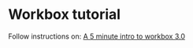 # Workbox tutorial

Follow instructions on: [A 5 minute intro to workbox 3.0](https://medium.com/@JoubranJad/a-5-minute-intro-to-workbox-3-0-156803952b3e)
